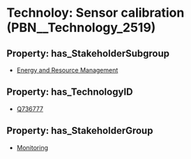 # Technoloy: __Sensor calibration__ (PBN__Technology_2519)

## Property: has_StakeholderSubgroup

* [Energy and Resource Management](PBN__TechSubgroup_118)

## Property: has_TechnologyID

* [Q736777](Q736777)

## Property: has_StakeholderGroup

* [Monitoring](PBN__TechGroup_8)

